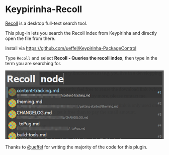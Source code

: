 # Keypirinha-Recoll

[Recoll](https://www.lesbonscomptes.com/recoll/) is a desktop full-text search tool.

This plug-in lets you search the Recoll index from Keypirinha and directly open the file from there.

Install via <https://github.com/ueffel/Keypirinha-PackageControl>

Type `Recoll` and select **Recoll - Queries the recoll index**, then type in the term you are searching for. 

![](screenshot.png)

Thanks to [@ueffel](https://github.com/ueffel/) for writing the majority of the code for this plugin.

